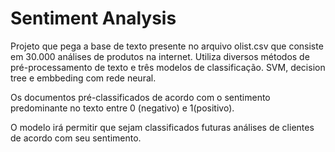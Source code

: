 # Sentiment Analysis

Projeto que pega a base de texto presente no arquivo olist.csv que consiste em 30.000 análises de produtos na internet.
Utiliza diversos métodos de pré-processamento de texto e três modelos de classificação. SVM, decision tree e embbeding com rede neural.

Os documentos pré-classificados de acordo com o sentimento predominante no texto entre 0 (negativo) e 1(positivo).

O modelo irá permitir que sejam classificados futuras análises de clientes de acordo com seu sentimento.
